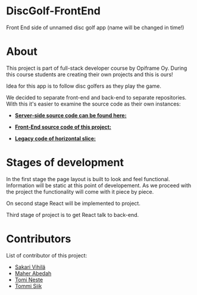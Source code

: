 # DiscGolf-FrontEnd
Front End side of unnamed disc golf app (name will be changed in time!)

# About
This project is part of full-stack developer course by Opiframe Oy. During this course students are creating their own projects and this is ours!

Idea for this app is to follow disc golfers as they play the game. 

We decided to separate front-end and back-end to separate repositories. With this it's easier to examine the source code as their own instances:

- [**Server-side source code can be found here:**](https://github.com/svihila/DiscGolf-API)

- [**Front-End source code of this project:**](https://github.com/tsiika/DiscGolf-FrontEnd)

- [**Legacy code of horizontal slice:**](https://github.com/tsiika/DiscGolf-FrontEnd/tree/legacy)

# Stages of development

In the first stage the page layout is built to look and feel functional. Information will be static at this point of developement. As we proceed with the project the functionality will come with it piece by piece. 

On second stage React will be implemented to project. 

Third stage of project is to get React talk to back-end.

# Contributors
List of contributor of this project:
- [Sakari Vihilä](https://github.com/svihila)
- [Maher Abedah](https://github.com/MaherAbedah)
- [Tomi Neste](https://github.com/nektoplasma)
- [Tommi Siik](https://github.com/tsiika)
